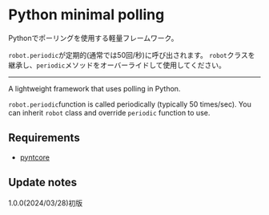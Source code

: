 # Python minimal polling

Pythonでポーリングを使用する軽量フレームワーク。

`robot.periodic`が定期的(通常では50回/秒)に呼び出されます。
`robot`クラスを継承し、`periodic`メソッドをオーバーライドして使用してください。

---

A lightweight framework that uses polling in Python.

`robot.periodic`function is called periodically (typically 50 times/sec).
You can inherit `robot` class and override `periodic` function to use.

## Requirements
+ [pyntcore](https://pypi.org/project/pyntcore/)

## Update notes
1.0.0(2024/03/28)初版